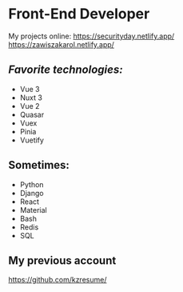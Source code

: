 # Front-End Developer
My projects online:
https://securityday.netlify.app/
https://zawiszakarol.netlify.app/


## _Favorite technologies:_

- Vue 3
- Nuxt 3
- Vue 2
- Quasar
- Vuex
- Pinia
- Vuetify

## Sometimes:
- Python
- Django
- React
- Material
- Bash
- Redis
- SQL

## My previous account
https://github.com/kzresume/
